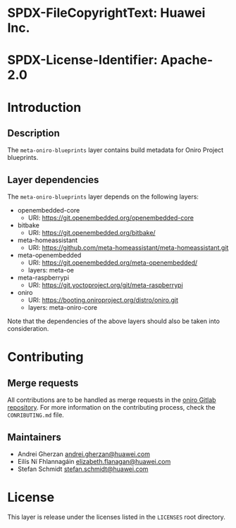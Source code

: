 # SPDX-FileCopyrightText: Huawei Inc.
#
# SPDX-License-Identifier: Apache-2.0

# Introduction

## Description

The `meta-oniro-blueprints` layer contains build metadata for Oniro Project
blueprints.

## Layer dependencies

The `meta-oniro-blueprints` layer depends on the following layers:

* openembedded-core
  * URI: https://git.openembedded.org/openembedded-core
* bitbake
  * URI: https://git.openembedded.org/bitbake/
* meta-homeassistant
  * URI: https://github.com/meta-homeassistant/meta-homeassistant.git
* meta-openembedded
  * URI: https://git.openembedded.org/meta-openembedded/
  * layers: meta-oe
* meta-raspberrypi
  * URI: https://git.yoctoproject.org/git/meta-raspberrypi
* oniro
  * URI: https://booting.oniroproject.org/distro/oniro.git
  * layers: meta-oniro-core

Note that the dependencies of the above layers should also be taken into
consideration.

# Contributing

## Merge requests

All contributions are to be handled as merge requests in the
[oniro Gitlab repository](https://booting.oniroproject.org/distro/oniro). For
more information on the contributing process, check the `CONRIBUTING.md` file.

## Maintainers

* Andrei Gherzan <andrei.gherzan@huawei.com>
* Eilís Ní Fhlannagáin <elizabeth.flanagan@huawei.com>
* Stefan Schmidt <stefan.schmidt@huawei.com>

# License

This layer is release under the licenses listed in the `LICENSES` root directory.

